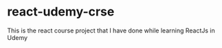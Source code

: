 # react-udemy-crse
This is the react course project that I have done while learning ReactJs in Udemy

